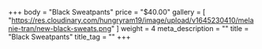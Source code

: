 +++
body = "Black Sweatpants"
price = "$40.00"
gallery = [
  "https://res.cloudinary.com/hungryram19/image/upload/v1645230410/melanie-tran/new-black-sweats.png"
]
weight = 4
meta_description = ""
title = "Black Sweatpants"
title_tag = ""
+++


